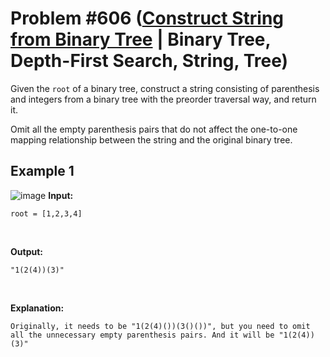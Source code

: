 # Problem #606 ([Construct String from Binary Tree](https://leetcode.com/problems/construct-string-from-binary-tree/) | Binary Tree, Depth-First Search, String, Tree)

Given the `root` of a binary tree, construct a string consisting of parenthesis and integers from a binary tree with the preorder traversal way, and return it.

Omit all the empty parenthesis pairs that do not affect the one-to-one mapping relationship between the string and the original binary tree.

## Example 1
![image](https://user-images.githubusercontent.com/89616705/188799689-fcafcbca-2df7-49f1-8180-ea19bc33a455.png)
**Input:**

    root = [1,2,3,4]
<br/>

**Output:**

    "1(2(4))(3)"
<br/>

**Explanation:**

    Originally, it needs to be "1(2(4)())(3()())", but you need to omit all the unnecessary empty parenthesis pairs. And it will be "1(2(4))(3)"
